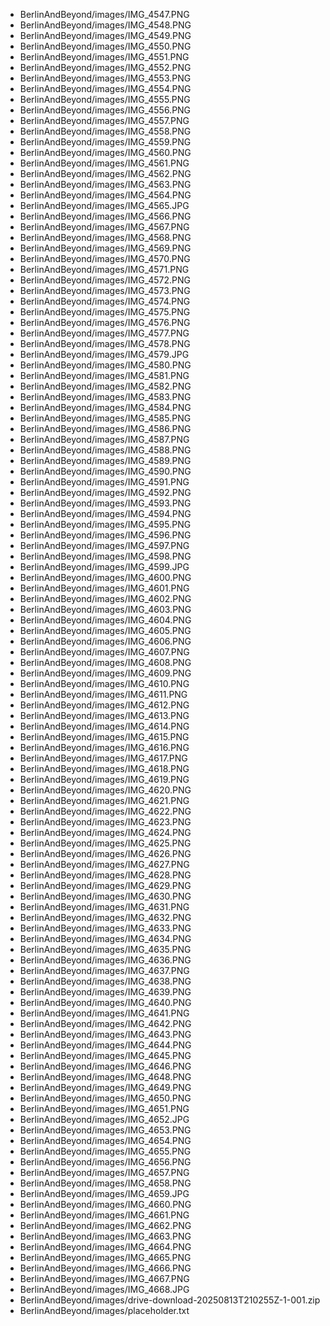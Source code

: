 ﻿ - BerlinAndBeyond/images/IMG_4547.PNG
 - BerlinAndBeyond/images/IMG_4548.PNG
 - BerlinAndBeyond/images/IMG_4549.PNG
 - BerlinAndBeyond/images/IMG_4550.PNG
 - BerlinAndBeyond/images/IMG_4551.PNG
 - BerlinAndBeyond/images/IMG_4552.PNG
 - BerlinAndBeyond/images/IMG_4553.PNG
 - BerlinAndBeyond/images/IMG_4554.PNG
 - BerlinAndBeyond/images/IMG_4555.PNG
 - BerlinAndBeyond/images/IMG_4556.PNG
 - BerlinAndBeyond/images/IMG_4557.PNG
 - BerlinAndBeyond/images/IMG_4558.PNG
 - BerlinAndBeyond/images/IMG_4559.PNG
 - BerlinAndBeyond/images/IMG_4560.PNG
 - BerlinAndBeyond/images/IMG_4561.PNG
 - BerlinAndBeyond/images/IMG_4562.PNG
 - BerlinAndBeyond/images/IMG_4563.PNG
 - BerlinAndBeyond/images/IMG_4564.PNG
 - BerlinAndBeyond/images/IMG_4565.JPG
 - BerlinAndBeyond/images/IMG_4566.PNG
 - BerlinAndBeyond/images/IMG_4567.PNG
 - BerlinAndBeyond/images/IMG_4568.PNG
 - BerlinAndBeyond/images/IMG_4569.PNG
 - BerlinAndBeyond/images/IMG_4570.PNG
 - BerlinAndBeyond/images/IMG_4571.PNG
 - BerlinAndBeyond/images/IMG_4572.PNG
 - BerlinAndBeyond/images/IMG_4573.PNG
 - BerlinAndBeyond/images/IMG_4574.PNG
 - BerlinAndBeyond/images/IMG_4575.PNG
 - BerlinAndBeyond/images/IMG_4576.PNG
 - BerlinAndBeyond/images/IMG_4577.PNG
 - BerlinAndBeyond/images/IMG_4578.PNG
 - BerlinAndBeyond/images/IMG_4579.JPG
 - BerlinAndBeyond/images/IMG_4580.PNG
 - BerlinAndBeyond/images/IMG_4581.PNG
 - BerlinAndBeyond/images/IMG_4582.PNG
 - BerlinAndBeyond/images/IMG_4583.PNG
 - BerlinAndBeyond/images/IMG_4584.PNG
 - BerlinAndBeyond/images/IMG_4585.PNG
 - BerlinAndBeyond/images/IMG_4586.PNG
 - BerlinAndBeyond/images/IMG_4587.PNG
 - BerlinAndBeyond/images/IMG_4588.PNG
 - BerlinAndBeyond/images/IMG_4589.PNG
 - BerlinAndBeyond/images/IMG_4590.PNG
 - BerlinAndBeyond/images/IMG_4591.PNG
 - BerlinAndBeyond/images/IMG_4592.PNG
 - BerlinAndBeyond/images/IMG_4593.PNG
 - BerlinAndBeyond/images/IMG_4594.PNG
 - BerlinAndBeyond/images/IMG_4595.PNG
 - BerlinAndBeyond/images/IMG_4596.PNG
 - BerlinAndBeyond/images/IMG_4597.PNG
 - BerlinAndBeyond/images/IMG_4598.PNG
 - BerlinAndBeyond/images/IMG_4599.JPG
 - BerlinAndBeyond/images/IMG_4600.PNG
 - BerlinAndBeyond/images/IMG_4601.PNG
 - BerlinAndBeyond/images/IMG_4602.PNG
 - BerlinAndBeyond/images/IMG_4603.PNG
 - BerlinAndBeyond/images/IMG_4604.PNG
 - BerlinAndBeyond/images/IMG_4605.PNG
 - BerlinAndBeyond/images/IMG_4606.PNG
 - BerlinAndBeyond/images/IMG_4607.PNG
 - BerlinAndBeyond/images/IMG_4608.PNG
 - BerlinAndBeyond/images/IMG_4609.PNG
 - BerlinAndBeyond/images/IMG_4610.PNG
 - BerlinAndBeyond/images/IMG_4611.PNG
 - BerlinAndBeyond/images/IMG_4612.PNG
 - BerlinAndBeyond/images/IMG_4613.PNG
 - BerlinAndBeyond/images/IMG_4614.PNG
 - BerlinAndBeyond/images/IMG_4615.PNG
 - BerlinAndBeyond/images/IMG_4616.PNG
 - BerlinAndBeyond/images/IMG_4617.PNG
 - BerlinAndBeyond/images/IMG_4618.PNG
 - BerlinAndBeyond/images/IMG_4619.PNG
 - BerlinAndBeyond/images/IMG_4620.PNG
 - BerlinAndBeyond/images/IMG_4621.PNG
 - BerlinAndBeyond/images/IMG_4622.PNG
 - BerlinAndBeyond/images/IMG_4623.PNG
 - BerlinAndBeyond/images/IMG_4624.PNG
 - BerlinAndBeyond/images/IMG_4625.PNG
 - BerlinAndBeyond/images/IMG_4626.PNG
 - BerlinAndBeyond/images/IMG_4627.PNG
 - BerlinAndBeyond/images/IMG_4628.PNG
 - BerlinAndBeyond/images/IMG_4629.PNG
 - BerlinAndBeyond/images/IMG_4630.PNG
 - BerlinAndBeyond/images/IMG_4631.PNG
 - BerlinAndBeyond/images/IMG_4632.PNG
 - BerlinAndBeyond/images/IMG_4633.PNG
 - BerlinAndBeyond/images/IMG_4634.PNG
 - BerlinAndBeyond/images/IMG_4635.PNG
 - BerlinAndBeyond/images/IMG_4636.PNG
 - BerlinAndBeyond/images/IMG_4637.PNG
 - BerlinAndBeyond/images/IMG_4638.PNG
 - BerlinAndBeyond/images/IMG_4639.PNG
 - BerlinAndBeyond/images/IMG_4640.PNG
 - BerlinAndBeyond/images/IMG_4641.PNG
 - BerlinAndBeyond/images/IMG_4642.PNG
 - BerlinAndBeyond/images/IMG_4643.PNG
 - BerlinAndBeyond/images/IMG_4644.PNG
 - BerlinAndBeyond/images/IMG_4645.PNG
 - BerlinAndBeyond/images/IMG_4646.PNG
 - BerlinAndBeyond/images/IMG_4648.PNG
 - BerlinAndBeyond/images/IMG_4649.PNG
 - BerlinAndBeyond/images/IMG_4650.PNG
 - BerlinAndBeyond/images/IMG_4651.PNG
 - BerlinAndBeyond/images/IMG_4652.JPG
 - BerlinAndBeyond/images/IMG_4653.PNG
 - BerlinAndBeyond/images/IMG_4654.PNG
 - BerlinAndBeyond/images/IMG_4655.PNG
 - BerlinAndBeyond/images/IMG_4656.PNG
 - BerlinAndBeyond/images/IMG_4657.PNG
 - BerlinAndBeyond/images/IMG_4658.PNG
 - BerlinAndBeyond/images/IMG_4659.JPG
 - BerlinAndBeyond/images/IMG_4660.PNG
 - BerlinAndBeyond/images/IMG_4661.PNG
 - BerlinAndBeyond/images/IMG_4662.PNG
 - BerlinAndBeyond/images/IMG_4663.PNG
 - BerlinAndBeyond/images/IMG_4664.PNG
 - BerlinAndBeyond/images/IMG_4665.PNG
 - BerlinAndBeyond/images/IMG_4666.PNG
 - BerlinAndBeyond/images/IMG_4667.PNG
 - BerlinAndBeyond/images/IMG_4668.JPG
 - BerlinAndBeyond/images/drive-download-20250813T210255Z-1-001.zip
 - BerlinAndBeyond/images/placeholder.txt
